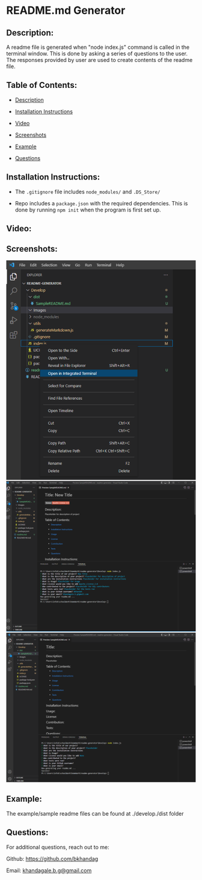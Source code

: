 # README.md Generator

## Description:
A readme file is generated when "node index.js" command is called in the terminal window. This is done by asking a series of questions to the user. The responses provided by user are used to create contents of the readme file.

## Table of Contents:

-  [Description](#description)

-  [Installation Instructions](#installation)

-  [Video](#video)

-  [Screenshots](#screenshot)

-  [Example](#example)

-  [Questions](questions)

## Installation Instructions:
* The `.gitignore` file includes `node_modules/` and `.DS_Store/`

* Repo includes a `package.json` with the required dependencies. This is done by running `npm init` when the program is first set up.

## Video:


## Screenshots:
![Terminal Open](./Develop/Images/Terminal_open.png)
![Terminal Questions](./Develop/Images/terminal_questions.png)
![No License](./Develop/Images/No_license.png)

## Example:
The example/sample readme files can be found at ./develop./dist folder

## Questions:
For additional questions, reach out to me:

Github: https://github.com/bkhandag

Email: khandagale.b.g@gmail.com

